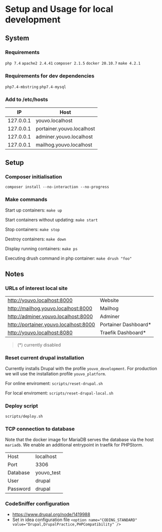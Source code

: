 # Setup and Usage for local development

## System

### Requirements
`php 7.4` `apache2 2.4.41` `composer 2.1.5` `docker 20.10.7` `make 4.2.1`

### Requirements for dev dependencies
`php7.4-mbstring` `php7.4-mysql`

### Add to /etc/hosts

| IP            | Host                      |
| ------------- | ------------------------- | 
| 127.0.0.1     | youvo.localhost           |
| 127.0.0.1     | portainer.youvo.localhost |
| 127.0.0.1     | adminer.youvo.localhost   |
| 127.0.0.1     | mailhog.youvo.localhost   |

## Setup

### Composer initialisation

`composer install --no-interaction --no-progress`

### Make commands

Start up containers: `make up` 

Start containers without updating: `make start`

Stop containers: `make stop` 

Destroy containers: `make down`

Display running containers: `make ps`

Executing drush command in php container: `make drush "foo"`

## Notes

### URLs of interest local site

|                                       |                      |
| ------------------------------------- | -------------------- | 
| http://youvo.localhost:8000           | Website              |
| http://mailhog.youvo.localhost:8000   | Mailhog              |
| http://adminer.youvo.localhost:8000   | Adminer              |
| http://portainer.youvo.localhost:8000 | Portainer Dashboard* |
| http://youvo.localhost:8080           | Traefik Dashboard*   |	

> (*) currently disabled


### Reset current drupal installation

Currently installs Drupal with the profile `youvo_development`. For production we will use the installation profile `youvo_platform`.

For online enviroment: `scripts/reset-drupal.sh`

For local enviroment: `scripts/reset-drupal-local.sh`

### Deploy script

`scripts/deploy.sh`

### TCP connection to database

Note that the docker image for MariaDB serves the database via the host `mariadb`. We enable an additional entrypoint in traefik for PHPStorm.

|               |                           |
| ------------- | ------------------------- | 
| Host          | localhost                 |
| Port          | 3306                      |
| Database      | youvo_test                   |
| User          | drupal                    |
| Password      | drupal                    |	

### CodeSniffer configuration
* https://www.drupal.org/node/1419988
* Set in idea configuration file `<option name="CODING_STANDARD" value="Drupal,DrupalPractice,PHPCompatibility" />`
